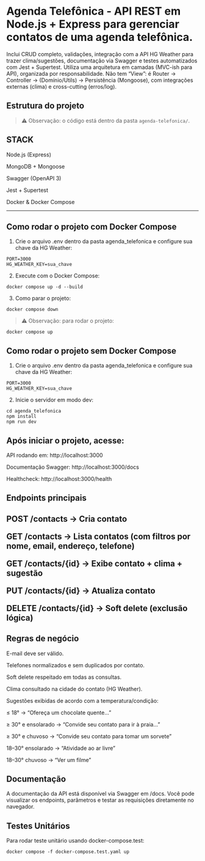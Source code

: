 # Agenda Telefônica - API REST em Node.js + Express para gerenciar contatos de uma agenda telefônica.

Inclui CRUD completo, validações, integração com a API HG Weather para trazer clima/sugestões, documentação via Swagger e testes automatizados com Jest + Supertest.
Utiliza uma arquitetura em camadas (MVC-ish para API), organizada por responsabilidade. Não tem “View”: é Router → Controller → (Domínio/Utils) → Persistência (Mongoose), com integrações externas (clima) e cross-cutting (erros/log).

## Estrutura do projeto
> ⚠️ Observação: o código está dentro da pasta `agenda-telefonica/`.

## STACK
Node.js (Express)

MongoDB + Mongoose

Swagger (OpenAPI 3)

Jest + Supertest

Docker & Docker Compose

<hr>

## Como rodar o projeto com Docker Compose

1. Crie o arquivo .env dentro da pasta agenda_telefonica e configure sua chave da HG Weather:
<pre><code>PORT=3000
HG_WEATHER_KEY=sua_chave
</code></pre>

2. Execute com o Docker Compose:
<pre><code>docker compose up -d --build</code></pre>

3. Como parar o projeto:
<pre><code>docker compose down</code></pre>

> ⚠️ Observação: para rodar o projeto:
<pre><code>docker compose up</code></pre>

## Como rodar o projeto sem Docker Compose

1. Crie o arquivo .env dentro da pasta agenda_telefonica e configure sua chave da HG Weather:
<pre><code>PORT=3000
HG_WEATHER_KEY=sua_chave
</code></pre>

2. Inicie o servidor em modo dev:
<pre><code>cd agenda_telefonica
npm install
npm run dev
</code></pre>



## Após iniciar o projeto, acesse:

API rodando em: http://localhost:3000

Documentação Swagger: http://localhost:3000/docs

Healthcheck: http://localhost:3000/health
</p>



<h2>Endpoints principais<h2> 
<p>
POST /contacts → Cria contato
  
GET /contacts → Lista contatos (com filtros por nome, email, endereço, telefone)

GET /contacts/{id} → Exibe contato + clima + sugestão

PUT /contacts/{id} → Atualiza contato

DELETE /contacts/{id} → Soft delete (exclusão lógica)</p>


<h2>Regras de negócio </h2>
 <p>E-mail deve ser válido.

Telefones normalizados e sem duplicados por contato.

Soft delete respeitado em todas as consultas.

Clima consultado na cidade do contato (HG Weather).

Sugestões exibidas de acordo com a temperatura/condição:

≤ 18° → “Ofereça um chocolate quente...”

≥ 30° e ensolarado → “Convide seu contato para ir à praia...”

≥ 30° e chuvoso → “Convide seu contato para tomar um sorvete”

18–30° ensolarado → “Atividade ao ar livre”

18–30° chuvoso → “Ver um filme” </p>



<h2>Documentação</h2>
<p>A documentação da API está disponível via Swagger em /docs.
Você pode visualizar os endpoints, parâmetros e testar as requisições diretamente no navegador. </p>


<h2>Testes Unitários </h2>
<p>Para rodar teste unitário usando docker-compose.test:</p>
<pre><code>docker compose -f docker-compose.test.yaml up</code></pre>







